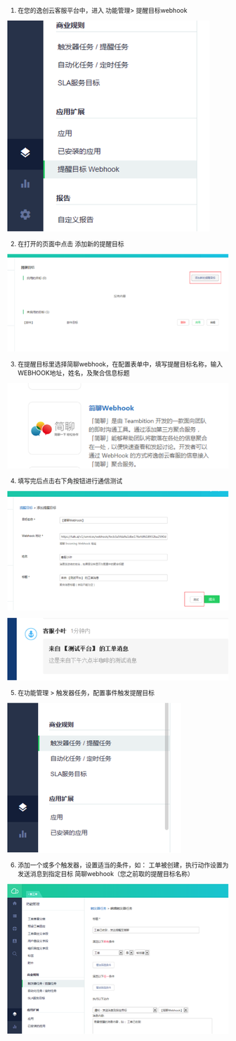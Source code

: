 1. 在您的逸创云客服平台中，进入 功能管理> 提醒目标webhook

  ![](images/inte-guide/kf5-1.png)

2. 在打开的页面中点击 添加新的提醒目标

  ![](images/inte-guide/kf5-2.png)

3. 在提醒目标里选择简聊webhook，在配置表单中，填写提醒目标名称，输入WEBHOOK地址，姓名，及聚合信息标题

  ![](images/inte-guide/kf5-3.png)

4. 填写完后点击右下角按钮进行通信测试

  ![](images/inte-guide/kf5-4.png)

  ![](images/inte-guide/kf5-5.png)

5. 在功能管理 > 触发器任务，配置事件触发提醒目标

  ![](images/inte-guide/kf5-6.png)

6. 添加一个或多个触发器，设置适当的条件，如： 工单被创建，执行动作设置为 发送消息到指定目标 简聊webhook（您之前取的提醒目标名称）

  ![](images/inte-guide/kf5-7.png)
